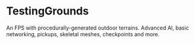 # TestingGrounds
An FPS with procedurally-generated outdoor terrains. Advanced AI, basic networking, pickups, skeletal meshes, checkpoints and more.

